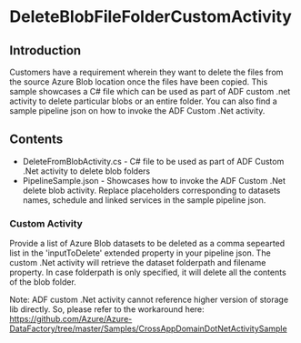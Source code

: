 # DeleteBlobFileFolderCustomActivity

## Introduction

Customers have a requirement wherein they want to delete the files from the source Azure Blob location once the files have been copied. This sample showcases a C# file which can be used as part of ADF custom .net activity to delete particular blobs or an entire folder. You can also find a sample pipeline json on how to invoke the ADF Custom .Net activity.

## Contents

* DeleteFromBlobActivity.cs - C# file to be used as part of ADF Custom .Net activity to delete blob folders 
* PipelineSample.json - Showcases how to invoke the ADF Custom .Net delete blob activity. Replace placeholders corresponding to datasets names, schedule and linked services in the sample pipeline json.

### Custom Activity

Provide a list of Azure Blob datasets to be deleted as a comma sepearted list in the 'inputToDelete' extended property in your pipeline json. The custom .Net activity will retrieve the dataset folderpath and filename property. In case folderpath is only specified, it will delete all the contents of the blob folder.

Note: ADF custom .Net activity cannot reference higher version of storage lib directly. So, please refer to the workaround here: https://github.com/Azure/Azure-DataFactory/tree/master/Samples/CrossAppDomainDotNetActivitySample